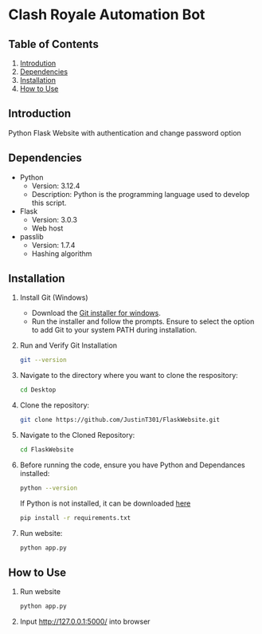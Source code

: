 # Clash Royale Automation Bot

## Table of Contents
1. [Introdution](#introduction)
2. [Dependencies](#dependencies)
3. [Installation](#installation)
4. [How to Use](#how-to-use)

## Introduction
Python Flask Website with authentication and change password option

## Dependencies
* Python
   * Version: 3.12.4
   * Description: Python is the programming language used to develop this script.
* Flask
   * Version: 3.0.3
   * Web host
* passlib
   * Version: 1.7.4
   * Hashing algorithm

## Installation
1. Install Git (Windows)
   * Download the [Git installer for windows](https://gitforwindows.org/).
   * Run the installer and follow the prompts. Ensure to select the option to add Git to your system PATH during installation.
2. Run and Verify Git Installation
   ```sh
   git --version
   ```
3. Navigate to the directory where you want to clone the respository:
   ```sh
   cd Desktop
   ```
4. Clone the repository:
   ```sh
   git clone https://github.com/JustinT301/FlaskWebsite.git
   ```
5. Navigate to the Cloned Repository:
   ```sh
   cd FlaskWebsite
   ```
6. Before running the code, ensure you have Python and Dependances installed:
   ```sh
   python --version
   ```
   If Python is not installed, it can be downloaded [here](https://www.python.org/downloads/release/python-3124/)
   ```sh
   pip install -r requirements.txt
   ```

7. Run website:
   ```sh
   python app.py
   ```
## How to Use
1. Run website
   ```sh
   python app.py
   ```
2. Input http://127.0.0.1:5000/ into browser

